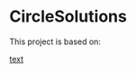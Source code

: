 # CircleSolutions

This project is based on:

[text](https://www.figma.com/design/QFZVTZMoMnYxdaiHm4PNiC/Homepage_circlesol?node-id=0-1&t=AA2j9G2VpA66w51U-1)
